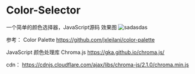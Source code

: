 # Color-Selector
一个简单的颜色选择器，JavaScript源码
效果图
![sadasdas](https://github.com/SEAHAISEA/Color-Selector/assets/50478918/950e7452-c45e-482e-b1d7-fe0b73a106c0)

参考：
Color Palette
https://github.com/jxleilani/color-palette

JavaScript 颜色处理库 Chroma.js 
https://gka.github.io/chroma.js/

cdn：
https://cdnjs.cloudflare.com/ajax/libs/chroma-js/2.1.0/chroma.min.js
